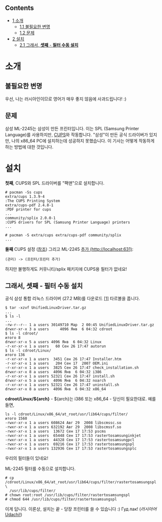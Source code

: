 ## Contents

*   [1 소개](#.EC.86.8C.EA.B0.9C)
    *   [1.1 불필요한 변명](#.EB.B6.88.ED.95.84.EC.9A.94.ED.95.9C_.EB.B3.80.EB.AA.85)
    *   [1.2 문제](#.EB.AC.B8.EC.A0.9C)
*   [2 설치](#.EC.84.A4.EC.B9.98)
    *   [2.1 그래서, **셋째** - **필터 수동 설치**](#.EA.B7.B8.EB.9E.98.EC.84.9C.2C_.EC.85.8B.EC.A7.B8_-_.ED.95.84.ED.84.B0_.EC.88.98.EB.8F.99_.EC.84.A4.EC.B9.98)

# 소개

## 불필요한 변명

우선, 나는 러시아인이므로 영어가 매우 좋지 않음에 사과드립니다! :)

## 문제

삼성 ML-2245는 삼성이 만든 프린터입니다. 이는 SPL (Samsung Printer Language)를 사용하지만, [CUPS](/index.php/CUPS "CUPS")와 작동합니다. "삼성"이 만든 공식 드라이버가 있지만, 나의 x86_64 PC에 설치하는데 성공하지 못했습니다. 이 기사는 어떻게 작동하게 하는 방법에 대한 것입니다.

# 설치

**첫째**, CUPS와 SPL 드라이버를 "팩맨"으로 설치합니다.

```
# pacman -Ss cups
extra/cups 1.3.9-4
:The CUPS Printing System
extra/cups-pdf 2.4.8-1
:PDF printer for cups
...
community/splix 2.0.0-1
:CUPS drivers for SPL (Samsung Printer Language) printers
...

# pacman -S extra/cups extra/cups-pdf community/splix
...

```

**둘째** CUPS 설정 ([참조](/index.php?title=CUPS_(%ED%95%9C%EA%B5%AD%EC%96%B4)&action=edit&redlink=1 "CUPS (한국어) (page does not exist)")) 그리고 ML-2245 [추가 (http://localhost:631)](http://localhost:631):

```
(관리) -> (프린터/프린터 추가) 

```

하지만 불행하게도 커뮤니티/splix 패키지에 CUPS용 필터가 없네요!

## 그래서, **셋째** - **필터 수동 설치**

공식 삼성 통합 리눅스 드라이버 (27.2 MB)를 다운로드 [[1]](http://www.samsung.com/download/Model_Select.aspx?type=Printer&typecode=15&subtype=Laser+Printer&subtypecode=1501&model=ML-2245&filetype=DR&language=) 타르볼을 풉니다.

```
$ tar -xzvf UnifiedLinuxDriver.tar.gz
...
$ ls -l
...
-rw-r--r-- 1 a users 30149710 Мар  2 00:45 UnifiedLinuxDriver.tar.gz
drwxr-xr-x 3 a users     4096 Янв  6 04:32 cdroot
$ ls -l cdroot/
итого 8
drwxr-xr-x 5 a users 4096 Янв  6 04:32 Linux
-r-xr-xr-x 1 a users   60 Сен 26 17:47 autorun
$ ls -l cdroot/Linux/
итого 136
-r-xr-xr-x 1 a users  3451 Сен 26 17:47 Installer.htm
-r-xr-xr-x 1 a users   204 Сен 17  2007 OEM.ini
-r-xr-xr-x 1 a users  3825 Сен 26 17:47 check_installation.sh
drwxr-xr-x 8 a users  4096 Янв  6 04:32 i386
-r-xr-xr-x 1 a users 52321 Сен 26 17:47 install.sh
drwxr-xr-x 5 a users  4096 Янв  6 04:32 noarch
-r-xr-xr-x 1 a users 52321 Сен 26 17:47 uninstall.sh
drwxr-xr-x 8 a users  4096 Янв  6 04:32 x86_64

```

**cdroot/Linux/${arch}** - ${arch}는 i386 또는 x86_64 - 당신이 필요한대로. 예를 들면,

```
ls -l cdroot/Linux/x86_64/at_root/usr/lib64/cups/filter/
итого 1560
-rwxr-xr-x 1 a users 608624 Авг 29  2008 libscmssc.so
-rwxr-xr-x 1 a users 632192 Авг 29  2008 libscmssf.so
-rwxr-xr-x 1 a users  13672 Сен 17 17:53 pscms
-rwxr-xr-x 1 a users  65448 Сен 17 17:53 rastertosamsunginkjet
-rwxr-xr-x 1 a users  44328 Сен 17 17:53 rastertosamsungpcl
-rwxr-xr-x 1 a users  69216 Сен 17 17:53 rastertosamsungspl
-rwxr-xr-x 1 a users 132936 Сен 17 17:53 rastertosamsungsplc

```

우리의 필터들이 있네요!

ML-2245 필터를 수동으로 설치합니다.

```
# cp /cdroot/Linux/x86_64/at_root/usr/lib64/cups/filter/rastertosamsungspl \
  /usr/lib/cups/filter/
# chown root:root /usr/lib/cups/filter/rastertosamsungspl
# chmod 644 /usr/lib/cups/filter/rastertosamsungspl

```

이게 답니다. 이론상, 설치는 끝 - 당장 프린터를 쓸 수 있습니다 :) Гуд лак! (*러시아어* [Udachi!](http://translate.google.ru/translate_t?hl=ru#ru%7Cen%7C%D0%A3%D0%B4%D0%B0%D1%87%D0%B8))